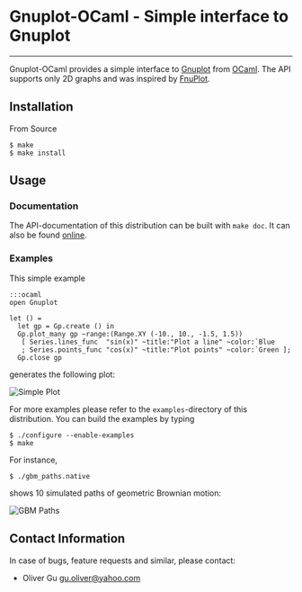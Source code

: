 Gnuplot-OCaml - Simple interface to Gnuplot
===========================================

---------------------------------------------------------------------------

Gnuplot-OCaml provides a simple interface to [Gnuplot](http://www.gnuplot.info)
from [OCaml](http://www.ocaml.org).  The API supports only 2D graphs and was
inspired by [FnuPlot](https://github.com/fsprojects/FnuPlot).

Installation
------------

From Source

    $ make
    $ make install

Usage
-----

### Documentation

The API-documentation of this distribution can be built with `make doc`.
It can also be found [online](http://ogu.bitbucket.org/gnuplot-ocaml/api/).

### Examples

This simple example

    :::ocaml
    open Gnuplot

    let () =
      let gp = Gp.create () in
      Gp.plot_many gp ~range:(Range.XY (-10., 10., -1.5, 1.5))
       [ Series.lines_func  "sin(x)" ~title:"Plot a line" ~color:`Blue
       ; Series.points_func "cos(x)" ~title:"Plot points" ~color:`Green ];
      Gp.close gp

generates the following plot:

![Simple Plot](http://ogu.bitbucket.org/simple_plot.png)

For more examples please refer to the `examples`-directory of this
distribution.  You can build the examples by typing

    $ ./configure --enable-examples
    $ make

For instance,

    $ ./gbm_paths.native

shows 10 simulated paths of geometric Brownian motion:

![GBM Paths](http://ogu.bitbucket.org/gbm_paths.png)


Contact Information
-------------------

In case of bugs, feature requests and similar, please contact:

  * Oliver Gu <gu.oliver@yahoo.com>
